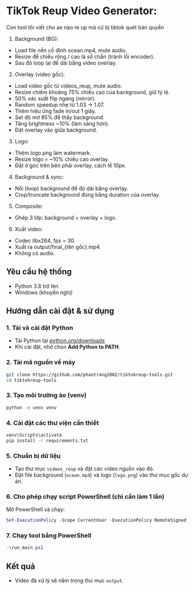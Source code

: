# TikTok Reup Video Generator: 
Con tool tôi viết cho ae nào re up mà cứ bị tiktok quét bản quyền
1. Background (BG):
- Load file nền cố định ocean.mp4, mute audio.
- Resize để chiều rộng / cao là số chẵn (tránh lỗi encoder).
- Sau đó loop lại để dài bằng video overlay.
  
2. Overlay (video gốc):
- Load video gốc từ videos_reup, mute audio.
- Resize chiếm khoảng 75% chiều cao của background, giữ tỷ lệ.
- 50% xác suất flip ngang (mirror).
- Random speedup nhẹ từ 1.03 → 1.07.
- Thêm hiệu ứng fade in/out 1 giây.
- Set độ mờ 85% để thấy background.
- Tăng brightness ~10% (làm sáng hơn).
- Đặt overlay vào giữa background.
  
3. Logo:
- Thêm logo.png làm watermark.
- Resize logo = ~10% chiều cao overlay.
- Đặt ở góc trên bên phải overlay, cách lề 10px.

4. Background & sync:
- Nối (loop) background để đủ dài bằng overlay.
- Crop/truncate background đúng bằng duration của overlay.
  
5. Composite:
- Ghép 3 lớp: background + overlay + logo.

6. Xuất video:
- Codec libx264, fps = 30.
- Xuất ra output/final_{tên gốc}.mp4.
- Không có audio.

## Yêu cầu hệ thống

- Python 3.8 trở lên
- Windows (khuyến nghị)

## Hướng dẫn cài đặt & sử dụng

### 1. Tải và cài đặt Python

- Tải Python tại [python.org/downloads](https://www.python.org/downloads/)
- Khi cài đặt, nhớ chọn **Add Python to PATH**.

### 2. Tải mã nguồn về máy

```sh
git clone https://github.com/phantrang2002/tiktokreup-tools.git
cd tiktokreup-tools
```

### 3. Tạo môi trường ảo (venv)

```sh
python -m venv venv
```

### 4. Cài đặt các thư viện cần thiết

```sh
venv\Scripts\activate
pip install -r requirements.txt
```

### 5. Chuẩn bị dữ liệu

- Tạo thư mục `videos_reup` và đặt các video nguồn vào đó.
- Đặt file background (`ocean.mp4`) và logo (`logo.png`) vào thư mục gốc dự án.

### 6. Cho phép chạy script PowerShell (chỉ cần làm 1 lần)

Mở PowerShell và chạy:
```powershell
Set-ExecutionPolicy -Scope CurrentUser -ExecutionPolicy RemoteSigned
```

### 7. Chạy tool bằng PowerShell

```powershell
.\run_main.ps1
```

## Kết quả

- Video đã xử lý sẽ nằm trong thư mục `output`.
